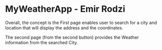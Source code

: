 # MyWeatherApp - Emir Rodzi

Overall, the concept is the First page enables user to search for a city and location that will display the address and the coordinates. 

The second page (from the second button) provides the Weather information from the searched City.
